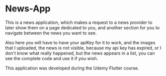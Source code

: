 # News-App
This is a news application, which makes a request to a news provider to later show them on a page dedicated to you, 
and another section for you to navigate between the news you want to see.

Also here you will have to have your apiKey for it to work, and the images that I uploaded, 
the news is not visible, because my api key has expired, or I don't know what really happened, 
but the news appears in a list, you can see the complete code and use it if you wish.

This application was developed during the Udemy Flutter course.
